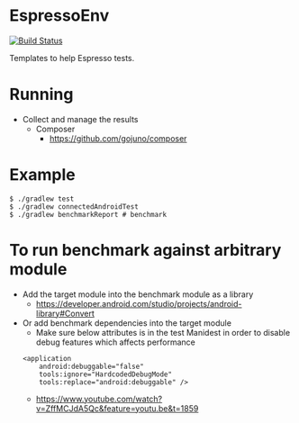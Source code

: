 # EspressoEnv

[![Build Status](https://dev.azure.com/kazucocoa/EspressoEnv/_apis/build/status/KazuCocoa.EspressoEnv?branchName=master)](https://dev.azure.com/kazucocoa/EspressoEnv/_build/latest?definitionId=5?branchName=master)

Templates to help Espresso tests.

# Running
- Collect and manage the results
    - Composer
        - https://github.com/gojuno/composer

# Example

```
$ ./gradlew test
$ ./gradlew connectedAndroidTest
$ ./gradlew benchmarkReport # benchmark
```

# To run benchmark against arbitrary module
- Add the target module into the benchmark module as a library
    - https://developer.android.com/studio/projects/android-library#Convert
- Or add benchmark dependencies into the target module
    - Make sure below attributes is in the test Manidest in order to disable debug features which affects performance
    ```
    <application
        android:debuggable="false"
        tools:ignore="HardcodedDebugMode"
        tools:replace="android:debuggable" />
    ```
    - https://www.youtube.com/watch?v=ZffMCJdA5Qc&feature=youtu.be&t=1859
